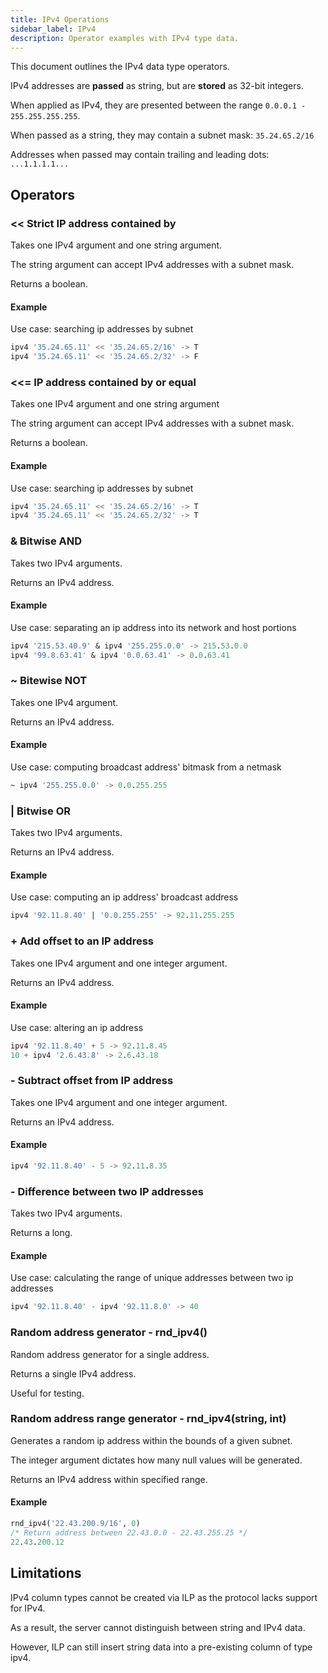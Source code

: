 ```yaml
---
title: IPv4 Operations
sidebar_label: IPv4
description: Operator examples with IPv4 type data.
---
```


This document outlines the IPv4 data type operators.

IPv4 addresses are **passed** as string, but are **stored** as 32-bit integers.

When applied as IPv4, they are presented between the range `0.0.0.1 - 255.255.255.255`.

When passed as a string, they may contain a subnet mask: `35.24.65.2/16`

Addresses when passed may contain trailing and leading dots: `...1.1.1.1...`

## Operators

### << Strict IP address contained by 

Takes one IPv4 argument and one string argument.

The string argument can accept IPv4 addresses with a subnet mask.

Returns a boolean.

#### Example

Use case: searching ip addresses by subnet

```sql
ipv4 '35.24.65.11' << '35.24.65.2/16' -> T
ipv4 '35.24.65.11' << '35.24.65.2/32' -> F
```

### <<=  IP address contained by or equal

Takes one IPv4 argument and one string argument

The string argument can accept IPv4 addresses with a subnet mask.

Returns a boolean.

#### Example

Use case: searching ip addresses by subnet

```sql
ipv4 '35.24.65.11' << '35.24.65.2/16' -> T
ipv4 '35.24.65.11' << '35.24.65.2/32' -> T
```

### & Bitwise AND

Takes two IPv4 arguments.


Returns an IPv4 address.

#### Example

Use case: separating an ip address into its network and host portions    

```sql
ipv4 '215.53.40.9' & ipv4 '255.255.0.0' -> 215.53.0.0
ipv4 '99.8.63.41' & ipv4 '0.0.63.41' -> 0.0.63.41
```
### ~ Bitewise NOT

Takes one IPv4 argument.


Returns an IPv4 address.

#### Example

Use case: computing broadcast address' bitmask from a netmask

```sql
~ ipv4 '255.255.0.0' -> 0.0.255.255
```

### | Bitwise OR

Takes two IPv4 arguments.


Returns an IPv4 address.

#### Example

Use case: computing an ip address' broadcast address

```sql    
ipv4 '92.11.8.40' | '0.0.255.255' -> 92.11.255.255
```

### + Add offset to an IP address

Takes one IPv4 argument and one integer argument.


Returns an IPv4 address.

#### Example
    
Use case: altering an ip address

```sql
ipv4 '92.11.8.40' + 5 -> 92.11.8.45
10 + ipv4 '2.6.43.8' -> 2.6.43.18
```

### - Subtract offset from IP address

Takes one IPv4 argument and one integer argument.


Returns an IPv4 address.

#### Example

```sql
ipv4 '92.11.8.40' - 5 -> 92.11.8.35
```

### - Difference between two IP addresses
    
Takes two IPv4 arguments.

    
Returns a long.

#### Example

Use case: calculating the range of unique addresses between two ip addresses

```sql
ipv4 '92.11.8.40' - ipv4 '92.11.8.0' -> 40
```
    
### Random address generator - rnd_ipv4()

Random address generator for a single address. 

Returns a single IPv4 address.

Useful for testing.

### Random address range generator - rnd_ipv4(string, int) 

Generates a random ip address within the bounds of a given subnet.

The integer argument dictates how many null values will be generated.

Returns an IPv4 address within specified range.

#### Example

```sql
rnd_ipv4('22.43.200.9/16', 0)
/* Return address between 22.43.0.0 - 22.43.255.25 */
22.43.200.12
```

## Limitations

IPv4 column types cannot be created via ILP as the protocol lacks support for IPv4. 

As a result, the server cannot distinguish between string and IPv4 data. 

However, ILP can still insert string data into a pre-existing column of type ipv4.